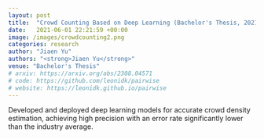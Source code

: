 ```yaml
---
layout: post
title:  "Crowd Counting Based on Deep Learning (Bachelor's Thesis, 2021)"
date:   2021-06-01 22:21:59 +00:00
image: /images/crowdcounting2.png
categories: research
author: "Jiaen Yu"
authors: "<strong>Jiaen Yu</strong>"
venue: "Bachelor's Thesis"
# arxiv: https://arxiv.org/abs/2308.04571
# code: https://github.com/leonidk/pairwise
# website: https://leonidk.github.io/pairwise
---
```

Developed and deployed deep learning models for accurate crowd density estimation, achieving high precision with an error rate significantly lower than the industry average.
